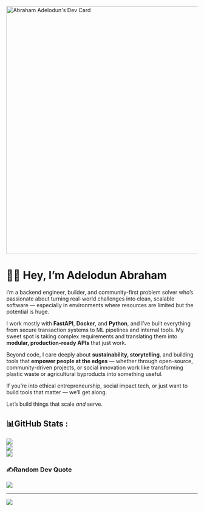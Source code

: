 <a href="https://app.daily.dev/abrahamadelodun"><img src="https://api.daily.dev/devcards/v2/wwaZ6i4K2Poj09YKmUcHb.png?type=wide&r=g12" width="652" alt="Abraham Adelodun's Dev Card"/></a>


# 👋🏾 Hey, I’m Adelodun Abraham

I’m a backend engineer, builder, and community-first problem solver who’s passionate about turning real-world challenges into clean, scalable software — especially in environments where resources are limited but the potential is huge.

I work mostly with **FastAPI**, **Docker**, and **Python**, and I’ve built everything from secure transaction systems to ML pipelines and internal tools. My sweet spot is taking complex requirements and translating them into **modular, production-ready APIs** that just work.

Beyond code, I care deeply about **sustainability, storytelling**, and building tools that **empower people at the edges** — whether through open-source, community-driven projects, or social innovation work like transforming plastic waste or agricultural byproducts into something useful.

If you’re into ethical entrepreneurship, social impact tech, or just want to build tools that matter — we’ll get along.

Let’s build things that scale *and* serve.

## 📊GitHub Stats :
![](https://github-readme-stats.vercel.app/api?username=Incognitol07&theme=dark&hide_border=true&include_all_commits=false&count_private=true)<br/>
![](https://github-readme-streak-stats.herokuapp.com/?user=Incognitol07&theme=dark&hide_border=true)<br/>
![](https://github-readme-stats.vercel.app/api/top-langs/?username=Incognitol07&theme=dark&hide_border=true&include_all_commits=false&count_private=true&layout=compact)

### ✍️Random Dev Quote
![](https://quotes-github-readme.vercel.app/api?type=horizontal&theme=dark)


---
[![](https://visitcount.itsvg.in/api?id=Incognitol07&label=Profile%20Views&color=0&icon=0&pretty=false)](https://visitcount.itsvg.in)
